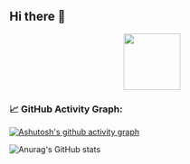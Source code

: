 ## Hi there 👋

<!--
**n1ghtmare-dev/n1ghtmare-dev** is a ✨ _special_ ✨ repository because its `README.md` (this file) appears on your GitHub profile.

Here are some ideas to get you started:

- 🔭 I’m currently working on ...
- 🌱 I’m currently learning ...
- 👯 I’m looking to collaborate on ...
- 🤔 I’m looking for help with ...
- 💬 Ask me about ...
- 📫 How to reach me: ...
- 😄 Pronouns: ...
- ⚡ Fun fact: ...
-->

<div id="header" align="center">
  <img src="https://media1.giphy.com/media/v1.Y2lkPTc5MGI3NjExdmtkYjdzMjlobWlhdXIzczhmM3JjdXpzYjczNnl3OHd2ejA1ZTNoayZlcD12MV9pbnRlcm5hbF9naWZfYnlfaWQmY3Q9Zw/NrP1InwBu2zz8XyCx6/giphy.gif" width="100"/>
</div>

### 📈 GitHub Activity Graph:
[![Ashutosh's github activity graph](https://github-readme-activity-graph.vercel.app/graph?username=n1ghtmare-dev)](https://github.com/ashutosh00710/github-readme-activity-graph)

![Anurag's GitHub stats](https://github-readme-stats.vercel.app/api?username=anuraghazra&show_icons=true&theme=radical)
